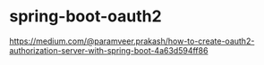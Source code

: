 # spring-boot-oauth2

https://medium.com/@paramveer.prakash/how-to-create-oauth2-authorization-server-with-spring-boot-4a63d594ff86
